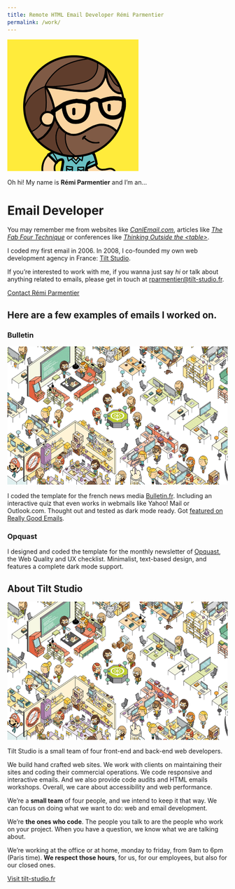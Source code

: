 ```yaml
---
title: Remote HTML Email Developer Rémi Parmentier
permalink: /work/
---
```

<div class="post">
    <img class="avatar" src="/uploads/2022/01/avatar.png" alt="Rémi Parmentier" />
    <p class="oh-hi">
        Oh hi! My name is <strong>Rémi Parmentier</strong> and I’m an…
    </p>
    <div class="post-intro">
        <h1>Email Developer</h1>
    </div>
    <p>
        You may remember me from websites like <a href="https://caniemail.com"><em>CanIEmail.com</em></a>, articles like <a href="/2016/the-fab-four-technique-to-create-responsive-emails-without-media-queries/"><em>The Fab Four Technique</em></a> or conferences like <a href="/2016/thinking-outside-the-table-at-litmus-live-2016/"><em>Thinking Outside the &lt;table&gt;</em></a>.
    </p>
    <p>
        I coded my first email in 2006. In 2008, I co-founded my own web development agency in France: <a href="https://www.tilt-studio.fr">Tilt Studio</a>.
    </p>
    <p>
        If you’re interested to work with me, if you wanna just say <em>hi</em> or talk about anything related to emails, please get in touch at <a href="mailto:rparmentier@tilt-studio.fr">rparmentier@tilt-studio.fr</a>.
    </p>
    <p>
        <a href="mailto:rparmentier@tilt-studio.fr" class="button">Contact Rémi Parmentier</a>
    </p>
    <h2>
        Here are a few examples of emails I worked on.
    </h2>
    <div class="figure--grid">
        <div>
            <h3>Bulletin</h3>
            <div class="card">
                <a href="https://www.tilt-studio.fr"><img class="card-image" src="/uploads/2022/01/tilt-studio-fr.png" alt="" width="600" height="315" /></a>
            </div>
            <p>
                I coded the template for the french news media <a href="https://bulletin.fr/">Bulletin.fr</a>. Including an interactive quiz that even works in webmails like Yahoo! Mail or Outlook.com. Thought out and tested as dark mode ready. Got <a href="https://reallygoodemails.com/emails/-welcome-to-bulletin">featured on Really Good Emails</a>.
            </p>
        </div>
        <div>
            <h3>Opquast</h3>
            <p>
                I designed and coded the template for the monthly newsletter of <a href="https://www.opquast.com/en/">Opquast</a>, the Web Quality and UX checklist. Minimalist, text-based design, and features a complete dark mode support.
            </p>
        </div>
    </div>
    <h2>About Tilt Studio</h2>
    <div class="card">
        <a href="https://www.tilt-studio.fr"><img class="card-image" src="/uploads/2022/01/tilt-studio-fr.png" alt="" width="600" height="315" /></a>
    </div>
    <p>
        Tilt Studio is a small team of four front-end and back-end web developers.
    </p>
    <p>
        We build hand crafted web sites. We work with clients on maintaining their sites and coding their commercial operations. We code responsive and interactive emails. And we also provide code audits and HTML emails workshops. Overall, we care about accessibility and web performance.
    </p>
    <p>
        We’re a <b>small team</b> of four people, and we intend to keep it that way. We can focus on doing what we want to do: web and email development.
    </p>
    <p>
        We’re <b>the ones who code</b>. The people you talk to are the people who work on your project. When you have a question, we know what we are talking about.
    </p>
    <p>
        We’re working at the office or at home, monday to friday, from 9am to 6pm (Paris time). <b>We respect those hours</b>, for us, for our employees, but also for our closed ones.
    </p>
    <p>
        <a href="https://www.tilt-studio.fr" class="button">Visit tilt-studio.fr</a>
    </p>
</div>
